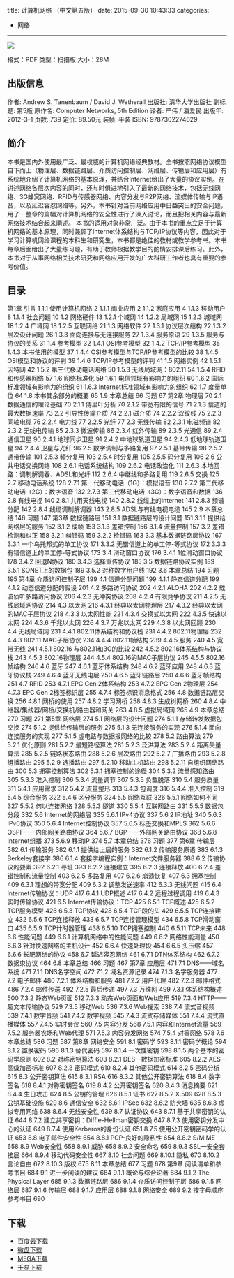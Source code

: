 title: 计算机网络 （中文第五版）
date: 2015-09-30 10:43:33
categories:
  - 网络
---

![](http://img3.douban.com/lpic/s10353262.jpg)

格式：PDF
类型：扫描版
大小：28M

<!--more-->

## 出版信息 ##

作者: Andrew S. Tanenbaum / David J. Wetherall
出版社: 清华大学出版社
副标题: 第5版
原作名: Computer Networks, 5th Edition
译者: 严伟 / 潘爱民
出版年: 2012-3-1
页数: 739
定价: 89.50元
装帧: 平装
ISBN: 9787302274629

## 简介 ##

本书是国内外使用最广泛、最权威的计算机网络经典教材。全书按照网络协议模型自下而上（物理层、数据链路层、介质访问控制层、网络层、传输层和应用层）有系统地介绍了计算机网络的基本原理，并结合Internet给出了大量的协议实例。在讲述网络各层次内容的同时，还与时俱进地引入了最新的网络技术，包括无线网络、3G蜂窝网络、RFID与传感器网络、内容分发与P2P网络、流媒体传输与IP语音，以及延迟容忍网络等。另外，本书针对当前网络应用中日益突出的安全问题，用了一整章的篇幅对计算机网络的安全性进行了深入讨论，而且把相关内容与最新网络技术结合起来阐述。
本书的适用对象非常广泛。由于本书的重点立足于计算机网络的基本原理，同时兼顾了Internet体系结构与TCP/IP协议等内容，因此对于学习计算机网络课程的本科生和研究生，本书都是绝佳的教材或教学参考书。本书每章后面给出了大量练习题，有助于教师根据教学目的酌情安排课后练习。此外，本书对于从事网络相关技术研究和网络应用开发的广大科研工作者也具有重要的参考价值。

## 目录 ##

第1章 引言 1
1.1 使用计算机网络 2
1.1.1 商业应用 2
1.1.2 家庭应用 4
1.1.3 移动用户 8
1.1.4 社会问题 10
1.2 网络硬件 13
1.2.1 个域网 14
1.2.2 局域网 15
1.2.3 城域网 18
1.2.4 广域网 18
1.2.5 互联网络 21
1.3 网络软件 22
1.3.1 协议层次结构 22
1.3.2 层次设计问题 26
1.3.3 面向连接与无连接服务 27
1.3.4 服务原语 29
1.3.5 服务与协议的关系 31
1.4 参考模型 32
1.4.1 OSI参考模型 32
1.4.2 TCP/IP参考模型 35
1.4.3 本书使用的模型 37
1.4.4 OSI参考模型与TCP/IP参考模型的比较 38
1.4.5 OSI模型和协议的评判 39
1.4.6 TCP/IP参考模型的评判 41
1.5 网络实例 42
1.5.1 因特网 42
1.5.2 第三代移动电话网络 50
1.5.3 无线局域网：802.11 54
1.5.4 RFID和传感器网络 57
1.6 网络标准化 59
1.6.1 电信领域有影响力的组织 60
1.6.2 国际标准领域有影响力的组织 61
1.6.3 Internet标准领域有影响力的组织 62
1.7 度量单位 64
1.8 本书其余部分的概要 65
1.9 本章总结 66
习题 67
第2章 物理层 70
2.1 数据通信的理论基础 70
2.1.1 傅里叶分析 70
2.1.2 带宽有限的信号 71
2.1.3 信道的最大数据速率 73
2.2 引导性传输介质 74
2.2.1 磁介质 74
2.2.2 双绞线 75
2.2.3 同轴电缆 76
2.2.4 电力线 77
2.2.5 光纤 77
2.3 无线传输 82
2.3.1 电磁频谱 82
2.3.2 无线电传输 85
2.3.3 微波传输 86
2.3.4 红外传输 89
2.3.5 光通信 89
2.4 通信卫星 90
2.4.1 地球同步卫星 91
2.4.2 中地球轨道卫星 94
2.4.3 低地球轨道卫星 94
2.4.4 卫星与光纤 96
2.5 数字调制与多路复用 97
2.5.1 基带传输 98
2.5.2 通带传输 101
2.5.3 频分复用 103
2.5.4 时分复用 105
2.5.5 码分复用 106
2.6 公共电话交换网络 108
2.6.1 电话系统结构 109
2.6.2 电话政治化 111
2.6.3 本地回路：调制解调器、ADSL和光纤 112
2.6.4 中继线和多路复用 119
2.6.5 交换 125
2.7 移动电话系统 128
2.7.1 第一代移动电话（1G）：模拟语音 130
2.7.2 第二代移动电话（2G）：数字语音 132
2.7.3 第三代移动电话（3G）：数字语音和数据 136
2.8 有线电视 140
2.8.1 共用天线电视 140
2.8.2 线缆上的Internet 141
2.8.3 频谱分配 142
2.8.4 线缆调制解调器 143
2.8.5 ADSL与有线电视电缆 145
2.9 本章总结 146
习题 147
第3章 数据链路层 151
3.1 数据链路层的设计问题 151
3.1.1 提供给网络层的服务 152
3.1.2 成帧 153
3.1.3 差错控制 156
3.1.4 流量控制 157
3.2 差错检测和纠正 158
3.2.1 纠错码 159
3.2.2 检错码 163
3.3 基本数据链路层协议 167
3.3.1 一个乌托邦式的单工协议 171
3.3.2 无错信道上的单工停-等式协议 172
3.3.3 有错信道上的单工停-等式协议 173
3.4 滑动窗口协议 176
3.4.1 1位滑动窗口协议 178
3.4.2 回退N协议 180
3.4.3 选择重传协议 185
3.5 数据链路协议实例 189
3.5.1 SONET上的数据包 189
3.5.2 对称数字用户线 192
3.6 本章总结 194
习题 195
第4章 介质访问控制子层 199
4.1 信道分配问题 199
4.1.1 静态信道分配 199
4.1.2 动态信道分配的假设 201
4.2 多路访问协议 202
4.2.1 ALOHA 202
4.2.2 载波侦听多路访问协议 206
4.2.3 无冲突协议 208
4.2.4 有限竞争协议 211
4.2.5 无线局域网协议 214
4.3 以太网 216
4.3.1 经典以太网物理层 217
4.3.2 经典以太网的MAC子层协议 218
4.3.3 以太网性能 221
4.3.4 交换式以太网 222
4.3.5 快速以太网 224
4.3.6 千兆以太网 226
4.3.7 万兆以太网 229
4.3.8 以太网回顾 230
4.4 无线局域网 231
4.4.1 802.11体系结构和协议栈 231
4.4.2 802.11物理层 232
4.4.3 802.11 MAC子层协议 234
4.4.4 802.11帧结构 239
4.4.5 服务 240
4.5 宽带无线 241
4.5.1 802.16 与802.11和3G的比较 242
4.5.2 802.16体系结构与协议栈 243
4.5.3 802.16物理层 244
4.5.4 802.16的MAC子层协议 245
4.5.5 802.16帧结构 246
4.6 蓝牙 247
4.6.1 蓝牙体系结构 248
4.6.2 蓝牙应用 248
4.6.3 蓝牙协议栈 249
4.6.4 蓝牙无线电层 250
4.6.5 蓝牙链路层 250
4.6.6 蓝牙帧结构 251
4.7 RFID 253
4.7.1 EPC Gen 2体系结构 253
4.7.2 EPC Gen 2物理层 254
4.7.3 EPC Gen 2标签标识层 255
4.7.4 标签标识消息格式 256
4.8 数据链路层交换 256
4.8.1 网桥的使用 257
4.8.2 学习网桥 258
4.8.3 生成树网桥 260
4.8.4 中继器/集线器/网桥/交换机/路由器和网关 263
4.8.5 虚拟局域网 265
4.9 本章总结 270
习题 271
第5章 网络层 274
5.1 网络层的设计问题 274
5.1.1 存储转发数据包交换 274
5.1.2 提供给传输层的服务 275
5.1.3 无连接服务的实现 276
5.1.4 面向连接服务的实现 277
5.1.5 虚电路与数据报网络的比较 278
5.2 路由算法 279
5.2.1 优化原则 281
5.2.2 最短路径算法 281
5.2.3 泛洪算法 283
5.2.4 距离矢量算法 285
5.2.5 链路状态路由 288
5.2.6 层次路由 292
5.2.7 广播路由 293
5.2.8 组播路由 295
5.2.9 选播路由 297
5.2.10 移动主机路由 298
5.2.11 自组织网络路由 300
5.3 拥塞控制算法 302
5.3.1 拥塞控制的途径 304
5.3.2 流量感知路由 305
5.3.3 准入控制 306
5.3.4 流量调节 307
5.3.5 负载脱落 310
5.4 服务质量 311
5.4.1 应用需求 312
5.4.2 流量整形 313
5.4.3 包调度 316
5.4.4 准入控制 319
5.4.5 综合服务 322
5.4.6 区分服务 324
5.5 网络互联 326
5.5.1 网络如何不同 327
5.5.2 何以连接网络 328
5.5.3 隧道 330
5.5.4 互联网路由 331
5.5.5 数据包分段 332
5.6 Internet的网络层 335
5.6.1 IPv4协议 337
5.6.2 IP地址 340
5.6.3 IPv6协议 350
5.6.4 Internet控制协议 357
5.6.5 标签交换和MPLS 362
5.6.6 OSPF——内部网关路由协议 364
5.6.7 BGP——外部网关路由协议 368
5.6.8 Internet组播 373
5.6.9 移动IP 374
5.7 本章总结 376
习题 377
第6章 传输层 382
6.1 传输服务 382
6.1.1 提供给上层的服务 382
6.1.2 传输服务原语 383
6.1.3 Berkeley套接字 386
6.1.4 套接字编程实例：Internet文件服务器 388
6.2 传输协议的要素 392
6.2.1 寻址 393
6.2.2 连接建立 395
6.2.3 连接释放 400
6.2.4 差错控制和流量控制 403
6.2.5 多路复用 407
6.2.6 崩溃恢复 407
6.3 拥塞控制 409
6.3.1 理想的带宽分配 409
6.3.2 调整发送速率 412
6.3.3 无线问题 415
6.4 Internet传输协议：UDP 417
6.4.1 UDP概述 417
6.4.2 远程过程调用 419
6.4.3 实时传输协议 421
6.5 Internet传输协议：TCP 425
6.5.1 TCP概述 425
6.5.2 TCP服务模型 426
6.5.3 TCP协议 428
6.5.4 TCP段的头 429
6.5.5 TCP连接建立 432
6.5.6 TCP连接释放 433
6.5.7 TCP连接管理模型 434
6.5.8 TCP滑动窗口 435
6.5.9 TCP计时器管理 438
6.5.10 TCP拥塞控制 440
6.5.11 TCP未来 448
6.6 性能问题 449
6.6.1 计算机网络中的性能问题 449
6.6.2 网络性能测量 450
6.6.3 针对快速网络的主机设计 452
6.6.4 快速处理段 454
6.6.5 头压缩 457
6.6.6 长肥网络的协议 458
6.7 延迟容忍网络 461
6.7.1 DTN体系结构 462
6.7.2 数据束协议 464
6.8 本章总结 466
习题 467
第7章 应用层 471
7.1 DNS——域名系统 471
7.1.1 DNS名字空间 472
7.1.2 域名资源记录 474
7.1.3 名字服务器 477
7.2 电子邮件 480
7.2.1 体系结构和服务 481
7.2.2 用户代理 482
7.2.3 邮件格式 486
7.2.4 邮件传送 492
7.2.5 最后传递 497
7.3 万维网 499
7.3.1 体系结构概述 500
7.3.2 静态Web页面 512
7.3.3 动态Web页面和Web应用 519
7.3.4 HTTP——超文本传输协议 529
7.3.5 移动Web 536
7.3.6 Web搜索 538
7.4 流式音视频 539
7.4.1 数字音频 541
7.4.2 数字视频 545
7.4.3 流式存储媒体 551
7.4.4 流式直播媒体 557
7.4.5 实时会议 560
7.5 内容分发 568
7.5.1 内容和Internet流量 569
7.5.2 服务器农场和Web代理 571
7.5.3 内容分发网络 574
7.5.4 对等网络 578
7.6 本章总结 586
习题 587
第8章 网络安全 591
8.1 密码学 593
8.1.1 密码学概论 594
8.1.2 置换密码 596
8.1.3 替代密码 597
8.1.4 一次性密钥 598
8.1.5 两个基本的密码学原则 602
8.2 对称密钥算法 603
8.2.1 DES—数据加密标准 605
8.2.2 AES—高级加密标准 607
8.2.3 密码模式 610
8.2.4 其他密码模式 614
8.2.5 密码分析 615
8.3 公开密钥算法 615
8.3.1 RSA 616
8.3.2 其他公开密钥算法 618
8.4 数字签名 618
8.4.1 对称密钥签名 619
8.4.2 公开密钥签名 620
8.4.3 消息摘要 621
8.4.4 生日攻击 624
8.5 公钥的管理 626
8.5.1 证书 627
8.5.2 X.509 628
8.5.3 公钥基础设施 629
8.6 通信安全 632
8.6.1 IPSec 632
8.6.2 防火墙 635
8.6.3 虚拟专用网络 638
8.6.4 无线安全性 639
8.7 认证协议 643
8.7.1 基于共享密钥的认证 644
8.7.2 建立共享密钥：Diffie-Hellman密钥交换 647
8.7.3 使用密钥分发中心的认证 649
8.7.4 使用Kerberos的身份认证 651
8.7.5 使用公开密钥密码学的认证 653
8.8 电子邮件安全性 654
8.8.1 PGP-良好的隐私性 654
8.8.2 S/MIME 658
8.9 Web安全性 658
8.9.1 威胁 658
8.9.2 安全命名 659
8.9.3 SSL—安全套接层 664
8.9.4 移动代码安全性 667
8.10 社会问题 669
8.10.1 隐私 670
8.10.2 言论自由 672
8.10.3 版权 675
8.11 本章总结 677
习题 678
第9章 阅读清单和参考书目 684
9.1 进一步阅读的建议 684
9.1.1 概论与综合论著 684
9.1.2 The Physical Layer 685
9.1.3 数据链路层 686
9.1.4 介质访问控制子层 686
9.1.5 网络层 687
9.1.6 传输层 688
9.1.7 应用层 688
9.1.8 网络安全 689
9.2 按字母顺序参考书目 690

## 下载 ##

+ [百度云下载](http://pan.baidu.com/s/1qW46V5y)
+ [微盘下载](http://vdisk.weibo.com/s/aADaW4YRFuq2f)
+ [MEGA下载](https://mega.nz/#!CVlilYra!ceA9kDpjS6AYwzqwnPJI6SlGVW1F8nDngxd3mfWQzeg)
+ [千易下载](http://1000eb.com/1gcc6)

